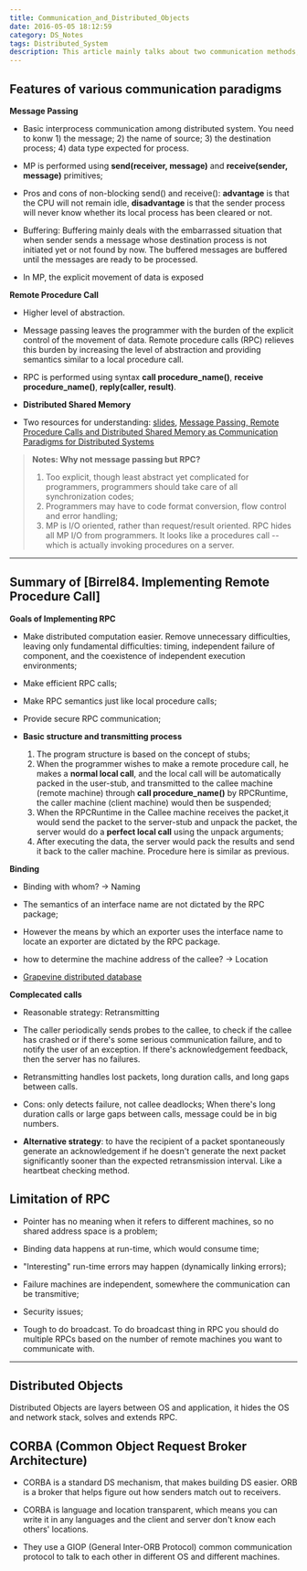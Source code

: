 ```yaml
---
title: Communication_and_Distributed_Objects
date: 2016-05-05 18:12:59
category: DS_Notes
tags: Distributed_System
description: This article mainly talks about two communication methods, message passing and RPC, and their main difference, and distributed objects
---
```

Features of various communication paradigms
---

**Message Passing**

- Basic interprocess communication among distributed system. You need to konw 1) the message; 2) the name of source; 3) the destination process; 4) data type expected for process.

- MP is performed using **send(receiver, message)** and **receive(sender, message)** primitives;

- Pros and cons of non-blocking send() and receive(): **advantage** is that the CPU will not remain idle, **disadvantage** is that the sender process will never know whether its local process has been cleared or not.

- Buffering: Buffering mainly deals with the embarrassed situation that when sender sends a message whose destination process is not initiated yet or not found by now. The buffered messages are buffered until the messages are ready to be processed.

- In MP, the explicit movement of data is exposed

**Remote Procedure Call**

- Higher level of abstraction.

- Message passing leaves the programmer with the burden of the explicit control of the movement of data. Remote procedure calls (RPC) relieves this burden by increasing the level of abstraction and providing semantics similar to a local procedure call.

- RPC is performed using syntax **call procedure_name()**, **receive procedure_name()**, **reply(caller, result)**.

- **Distributed Shared Memory**

- Two resources for understanding: [slides](http://www.slideshare.net/SheriMeri/message-passing-remote-procedure-calls-and-distributed-shared-memory-as-communication-paradigms-for-distributed-systems-remote-procedure-call-implementation-using-distributed-algorithms), [Message Passing, Remote Procedure Calls and Distributed Shared Memory as Communication Paradigms for Distributed Systems](http://citeseerx.ist.psu.edu/viewdoc/download;jsessionid=3574842F26F1C9865BAC4204F5463D21?doi=10.1.1.95.2490&rep=rep1&type=pdf)


> **Notes: Why not message passing but RPC?**
> 1. Too explicit, though least abstract yet complicated for programmers, programmers should take care of all synchronization codes;
> 2. Programmers may have to code format conversion, flow control and error handling;
> 3. MP is I/O oriented, rather than request/result oriented. RPC hides all MP I/O from programmers. It looks like a procedures call -- which is actually invoking procedures on a server.

----------

Summary of [Birrel84. Implementing Remote Procedure Call]
---

**Goals of Implementing RPC**

- Make distributed computation easier. Remove unnecessary difficulties, leaving only fundamental difficulties: timing, independent failure of component, and the coexistence of independent execution environments;

- Make efficient RPC calls;

- Make RPC semantics just like local procedure calls;

- Provide secure RPC communication;

- **Basic structure and transmitting process**
	1. The program structure is based on the concept of stubs;
	2. When the programmer wishes to make a remote procedure call, he makes a **normal local call**, and the local call will be automatically packed in the user-stub, and transmitted to the callee machine (remote machine) through **call procedure_name()** by RPCRuntime, the caller machine (client machine) would then be suspended;
	3. When the RPCRuntime in the Callee machine receives the packet,it would send the packet to the server-stub and unpack the packet, the server would do a **perfect local call** using the unpack arguments;
	4. After executing the data, the server would pack the results and send it back to the caller machine. Procedure here is similar as previous.

**Binding**

- Binding with whom? -> Naming

- The semantics of an interface name are not dictated by the RPC package;

- However the means by which an exporter uses the interface name to locate an exporter are dictated by the RPC package.

- how to determine the machine address of the callee? -> Location

- [Grapevine distributed database](https://users.soe.ucsc.edu/~sbrandt/221/Papers/Dist/schroeder-tocs84.pdf)

**Complecated calls**

- Reasonable strategy: Retransmitting

- The caller periodically sends probes to the callee, to check if the callee has crashed or if there's some serious communication failure, and to notify the user of an exception. If there's acknowledgement feedback, then the server has no failures.

- Retransmitting handles lost packets, long duration calls, and long gaps between calls.

- Cons: only detects failure, not callee deadlocks; When there's long duration calls or large gaps between calls, message could be in big numbers.

- **Alternative strategy**: to have the recipient of a packet spontaneously generate an acknowledgement if he doesn't generate the next packet significantly sooner than the expected retransmission interval. Like a heartbeat checking method.

Limitation of RPC
---

- Pointer has no meaning when it refers to different machines, so no shared address space is a problem;

- Binding data happens at run-time, which would consume time;

- "Interesting" run-time errors may happen (dynamically linking errors);

- Failure machines are independent, somewhere the communication can be transmitive;

- Security issues;

- Tough to do broadcast. To do broadcast thing in RPC you should do multiple RPCs based on the number of remote machines you want to communicate with.

---

Distributed Objects
---
Distributed Objects are layers between OS and application, it hides the OS and network stack, solves and extends RPC.

CORBA (Common Object Request Broker Architecture)
---

- CORBA is a standard DS mechanism, that makes building DS easier. ORB is a broker that helps figure out how senders match out to receivers.

- CORBA is language and location transparent, which means you can write it in any languages and the client and server don't know each others' locations.

- They use a GIOP (General Inter-ORB Protocol) common communication protocol to talk to each other in different OS and different machines.

